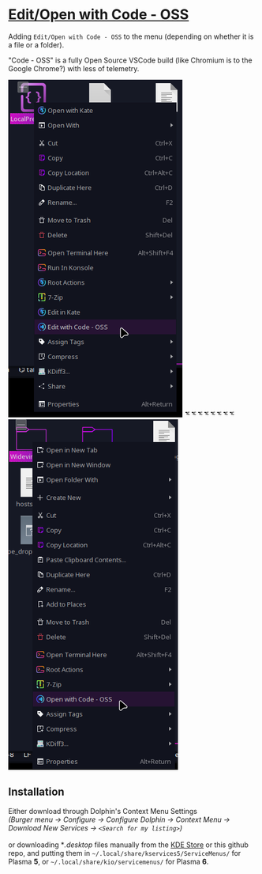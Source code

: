 # [Edit/Open with Code - OSS](https://store.kde.org/p/2116391/)
Adding `Edit/Open with Code - OSS` to the menu (depending on whether it is a file or a folder). 

"Code - OSS" is a fully Open Source VSCode build (like Chromium is to the Google Chrome?) with less of telemetry.

![](File.png) ᅚᅚᅚᅚᅚᅚᅚᅚ ![](Dir.png)
 
## Installation
Either download through Dolphin's Context Menu Settings</br>
*(Burger menu -> Configure -> Configure Dolphin -> Context Menu -> Download New Services -> `<Search for my listing>`)*</br></br>
or downloading **.desktop* files manually from the [KDE Store](https://store.kde.org/p/2116391/) or this github repo, and putting them in `~/.local/share/kservices5/ServiceMenus/` for Plasma **5**, or `~/.local/share/kio/servicemenus/` for Plasma **6**.
